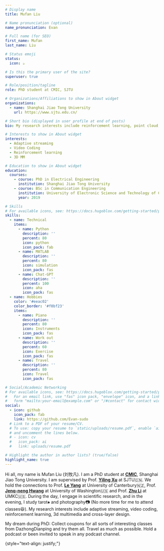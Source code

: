 ```yaml
---
# Display name
title: Mufan Liu

# Name pronunciation (optional)
name_pronunciation: Evan

# Full name (for SEO)
first_name: Mufan
last_name: Liu

# Status emoji
status:
  icon: ☕️

# Is this the primary user of the site?
superuser: true

# Role/position/tagline
role: PhD student at CMIC, SJTU

# Organizations/Affiliations to show in About widget
organizations:
  - name: Shanghai Jiao Tong University
    url: https://www.sjtu.edu.cn/

# Short bio (displayed in user profile at end of posts)
bio: My research interests include reinforcement learning, point cloud, 3d Gaussina, AI-based coding, adaptive video streaming and cross layer design.

# Interests to show in About widget
interests:
  - Adaptive streaming
  - Video Coding
  - Reinforcement learning
  - 3D MM

# Education to show in About widget
education:
  courses:
    - course: PhD in Electrical Engineering
      institution: Shanghai Jiao Tong University
    - course: BSc in Communication Engineering
      institution: University of Electronic Science and Technology of China
      year: 2019

# Skills
# For available icons, see: https://docs.hugoblox.com/getting-started/page-builder/#icons
skills:
  - name: Technical
    items:
      - name: Python
        description: ''
        percent: 80
        icon: python
        icon_pack: fab
      - name: MATLAB
        description: ''
        percent: 80
        icon: simulation
        icon_pack: fas
      - name: Chat-GPT
        description: ''
        percent: 100
        icon: aha
        icon_pack: fas
  - name: Hobbies
    color: '#eeac02'
    color_border: '#f0bf23'
    items:
      - name: Piano
        description: ''
        percent: 80
        icon: Instruments
        icon_pack: fas
      - name: Work out
        description: ''
        percent: 60
        icon: Exercise
        icon_pack: fas
      - name: Travel
        description: ''
        percent: 80
        icon: Travel
        icon_pack: fas

# Social/Academic Networking
# For available icons, see: https://docs.hugoblox.com/getting-started/page-builder/#icons
#   For an email link, use "fas" icon pack, "envelope" icon, and a link in the
#   form "mailto:your-email@example.com" or "/#contact" for contact widget.
social:
  - icon: github
    icon_pack: fab
    link: https://github.com/Evan-sudo
  # Link to a PDF of your resume/CV.
  # To use: copy your resume to `static/uploads/resume.pdf`, enable `ai` icons in `params.yaml`,
  # and uncomment the lines below.
  # - icon: cv
  #   icon_pack: ai
  #   link: uploads/resume.pdf

# Highlight the author in author lists? (true/false)
highlight_name: true
---
```


Hi all, my name is Mufan Liu (刘牧凡). I am a PhD student at **[CMIC](https://cmic.sjtu.edu.cn/EN/Default.aspx)**, Shanghai Jiao Tong University. I am supervised by Prof. **[Yiling Xu](https://cmic.sjtu.edu.cn/cn/show.aspx?info_lb=75&info_id=1166&flag=35)** at SJTU🇨🇳. We hold the connections to Prof. **[Le Yang](https://www.canterbury.ac.nz/engineering/contact-us/people/le-yang.html)** at University of Canterbury🇳🇿, Prof. **[Jenq-neng Hwang](https://people.ece.uw.edu/hwang/)** at University of Washington🇺🇸 and Prof. **[Zhu Li](http://l.web.umkc.edu/lizhu/)** at UMKC🇺🇸. During the day, I engage in scientific research, and in the evening, I study tarot♠️ and photography📷 (No more time for me to attend classes😆). My research interests include adaptive streaming, video coding, reinforcement learning, 3d multimedia and cross-layer design.

My dream during PhD:
Collect coupons for all sorts of interesting classes from DazhongDianping and try them all.
Travel as much as possible.
Hold a podcast or been invited to speak in any podcast channel.

{style="text-align: justify;"}

